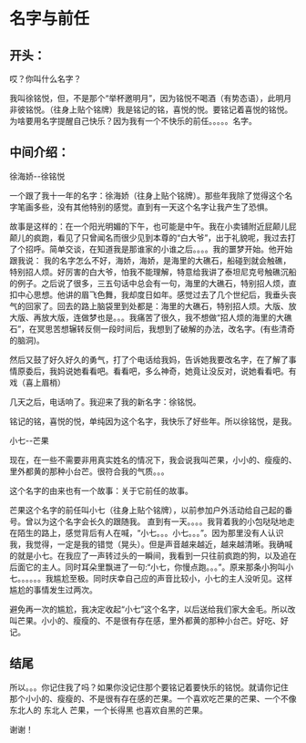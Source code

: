 <!--
 * @Author: mango
 * @Date: 2021-02-01 15:08:00
 * @LastEditTime: 2021-03-01 17:00:57
 * @LastEditors: Please set LastEditors
 * @Description: In User Settings Edit
 * @FilePath: \Mango-toastmasters\备稿\破冰第二版.md
-->

# 名字与前任

## 开头：

哎？你叫什么名字？

我叫徐铭悦，但，不是那个“举杯邀明月”，因为铭悦不喝酒（有势态语），此明月非彼铭悦。（往身上贴个铭牌）我是铭记的铭，喜悦的悦。要铭记着喜悦的铭悦。为啥要用名字提醒自己快乐？因为我有一个不快乐的前任。。。。。名字。

## 中间介绍：

徐海娇--徐铭悦

一个跟了我十一年的名字：徐海娇（往身上贴个铭牌）。那些年我除了觉得这个名字笔画多些，没有其他特别的感觉。直到有一天这个名字让我产生了恐惧。

故事是这样的：在一个阳光明媚的下午，也可能是中午。我在小卖铺附近屁颠儿屁颠儿的疯跑，看见了只曾闻名而很少见到本尊的“白大爷”，出于礼貌呢，我过去打了个招呼。简单交谈，在知道我是那谁家的小谁之后。。。。我的噩梦开始。他开始跟我说： 我的名字怎么不好，海娇，海娇，是海里的大礁石，船碰到就会触礁，特别招人烦。好厉害的白大爷，怕我不能理解，特意给我讲了泰坦尼克号触礁沉船的例子。之后说了很多，三五句话中总会有一句，海里的大礁石，特别招人烦，直扣中心思想。他讲的眉飞色舞，我却度日如年。感觉过去了几个世纪后，我垂头丧气的回家了。回去的路上脑袋里到处都是：海里的大礁石，特别招人烦。大版、放大版、再放大版，连做梦也是。。。我痛苦了很久，我不想做“招人烦的海里的大礁石”，在冥思苦想辗转反侧一段时间后，我想到了破解的办法，改名字。(有些清奇的脑洞)。

然后又鼓了好久好久的勇气，打了个电话给我妈，告诉她我要改名字，在了解了事情原委后，我妈说她看看吧。看看吧，多么神奇，她竟让没反对，说她看看吧。有戏（喜上眉梢）

几天之后，电话响了。我迎来了我的新名字：徐铭悦。

铭记的铭，喜悦的悦，单纯因为这个名字，我快乐了好些年。所以徐铭悦，是我。

小七--芒果

现在，在一些不需要非用真实姓名的情况下，我会说我叫芒果，小小的、瘦瘦的、里外都黄的那种小台芒。很符合我的气质。。。

这个名字的由来也有一个故事：关于它前任的故事。

芒果这个名字的前任叫小七（往身上贴个铭牌），以前参加户外活动给自己起的番号。曾以为这个名字会长久的跟随我。
直到有一天。。。。我背着我的小包哒哒地走在陌生的路上，感觉背后有人在喊，“小七。。。小七。。。”。因为那里没有人认识我，我觉得，一定是我的错觉（晃头）。但是声音越来越近，越来越清晰。我确喊的就是小七。在我应了一声转过头的一瞬间，我看到一只往前疯跑的狗，以及追在后面它的主人。同时耳朵里飘进了一句:“小七，你慢点跑。。。”。原来那条小狗叫小七。。。。。。我尴尬至极。同时庆幸自己应的声音比较小，小七的主人没听见。这样尴尬的事情发生过两次。

避免再一次的尴尬，我决定收起“小七”这个名字，以后送给我们家大金毛。所以改叫芒果。小小的、瘦瘦的、不是很有存在感，里外都黄的那种小台芒。好吃、好记。

## 结尾

所以。。。你记住我了吗？如果你没记住那个要铭记着要快乐的铭悦。就请你记住 那个小小的、瘦瘦的、不是很有存在感的芒果。一个喜欢吃芒果的芒果、一个不像东北人的 东北人 芒果，一个长得黑 也喜欢自黑的芒果。

谢谢！
